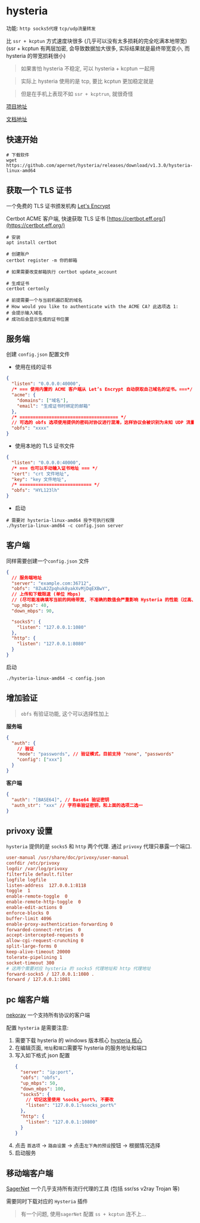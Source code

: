 # hysteria

功能: `http socks5代理` `tcp/udp流量转发`

比 `ssr + kcptun` 方式速度块很多 (几乎可以没有太多损耗的完全吃满本地带宽) (ssr + kcptun 有两层加密, 会导致数据加大很多, 实际结果就是最终带宽变小, 而 hysteria 的带宽损耗很小)

> 如果害怕 hysteria 不稳定, 可以 hysteria + kcptun 一起用

> 实际上 hysteria 使用的是 tcp, 要比 kcptun 更加稳定就是

> 但是在手机上表现不如 `ssr + kcptrun`, 就很奇怪

[项目地址](https://github.com/apernet/hysteria)

[文档地址](https://hysteria.network/zh/docs/advanced-usage/)

## 快速开始

```shell
# 下载软件
wget https://github.com/apernet/hysteria/releases/download/v1.3.0/hysteria-linux-amd64
```

## 获取一个 TLS 证书

一个免费的 TLS 证书颁发机构
[Let's Encrypt](https://letsencrypt.org/zh-cn/getting-started/)

Certbot ACME 客户端, 快速获取 TLS 证书
[https://certbot.eff.org/](https://certbot.eff.org/)

```shell
# 安装
apt install certbot

# 创建账户
certbot register -m 你的邮箱

# 如果需要改变邮箱执行 certbot update_account

# 生成证书
certbot certonly

# 前提需要一个与当前机器匹配的域名
# How would you like to authenticate with the ACME CA? 此选项选 1:
# 会提示输入域名
# 成功后会显示生成的证书位置
```

## 服务端

创建 `config.json` 配置文件

- 使用在线的证书

```json
{
  "listen": "0.0.0.0:40000",
  /* === 使用内置的 ACME 客户端从 Let’s Encrypt 自动获取自己域名的证书。===*/
  "acme": {
    "domains": ["域名"],
    "email": "生成证书时绑定的邮箱"
  },
  /* ===================================== */
  // 可选的 obfs 选项使用提供的密码对协议进行混淆，这样协议会被识别为未知 UDP 流量而不是 Hysteria/QUIC，可以用来绕过针对性的 DPI 屏蔽或者 QoS。
  "obfs": "xxxx"
}
```

- 使用本地的 TLS 证书文件

```json
{
  "listen": "0.0.0.0:40000",
  /* === 也可以手动输入证书地址 === */
  "cert": "crt 文件地址",
  "key": "key 文件地址",
  /* =========================== */
  "obfs": "HYL123lh"
}
```

- 启动

```shell
# 需要对 hysteria-linux-amd64 授予可执行权限
./hysteria-linux-amd64 -c config.json server
```

## 客户端

同样需要创建一个`config.json` 文件

```json
{
  // 服务端地址
  "server": "example.com:36712",
  "obfs": "8ZuA2Zpqhuk8yakXvMjDqEXBwY",
  // 上传和下载限速 (单位 Mbps)
  // (尽可能准确填写当前的网络带宽, 不准确的数值会严重影响 Hysteria 的性能（过高、过低都是）。)
  "up_mbps": 40,
  "down_mbps": 90,

  "socks5": {
    "listen": "127.0.0.1:1080"
  },
  "http": {
    "listen": "127.0.0.1:8080"
  }
}
```

启动

```shell
./hysteria-linux-amd64 -c config.json
```

## 增加验证

> `obfs` 有验证功能, 这个可以选择性加上

**服务端**

```json
{
  "auth": {
    // 验证
    "mode": "passwords", // 验证模式，目前支持 "none", "passwords"
    "config": ["xxx"]
  }
}
```

**客户端**

```json
{
  "auth": "[BASE64]", // Base64 验证密钥
  "auth_str": "xxx" // 字符串验证密钥，和上面的选项二选一
}
```

## privoxy 设置

`hysteria` 提供的是 `socks5` 和 `http` 两个代理. 通过 `privoxy` 代理只暴露一个端口.

```ini
user-manual /usr/share/doc/privoxy/user-manual
confdir /etc/privoxy
logdir /var/log/privoxy
filterfile default.filter
logfile logfile
listen-address  127.0.0.1:8118
toggle  1
enable-remote-toggle  0
enable-remote-http-toggle  0
enable-edit-actions 0
enforce-blocks 0
buffer-limit 4096
enable-proxy-authentication-forwarding 0
forwarded-connect-retries  0
accept-intercepted-requests 0
allow-cgi-request-crunching 0
split-large-forms 0
keep-alive-timeout 20000
tolerate-pipelining 1
socket-timeout 300
# 这两个需要对应 hysteria 的 socks5 代理地址和 http 代理地址
forward-socks5 / 127.0.0.1:1080 .
forward / 127.0.0.1:1081
```

## pc 端客户端

[nekoray](https://github.com/MatsuriDayo/nekoray) 一个支持所有协议的客户端

配置 `hysteria` 是需要注意:

1. 需要下载 hysteria 的 windows 版本核心 [hysteria 核心](https://github.com/apernet/hysteria)
2. 在编辑页面, `地址`和`端口`需要写 hysteria 的服务地址和端口
3. 写入如下格式 json 配置
   ```json
   {
     "server": "ip:port",
     "obfs": "obfs",
     "up_mbps": 50,
     "down_mbps": 100,
     "socks5": {
       // 切记这里使用 %socks_port%, 不要改
       "listen": "127.0.0.1:%socks_port%"
     },
     "http": {
       "listen": "127.0.0.1:10800"
     }
   }
   ```
4. 点击 `首选项` -> `路由设置` -> 点击`左下角的预设`按钮 -> 根据情况选择
5. 启动服务

## 移动端客户端

[SagerNet](https://sagernet.org/) 一个几乎支持所有流行代理的工具 (包括 ssr/ss v2ray Trojan 等)

需要同时下载对应的 `Hysteria` 插件

> 有一个问题, 使用`sagerNet` 配置 `ss + kcptun` 连不上...
